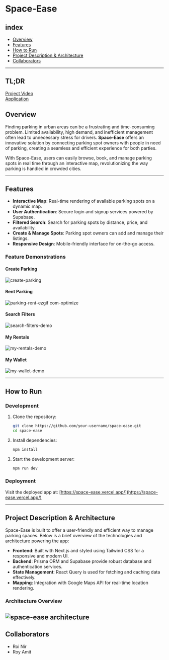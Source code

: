 # Space-Ease  

## index
- [Overview](#overview)
- [Features](#features)
- [How to Run](#how-to-run)
- [Project Description & Architecture](#project-description--architecture)
- [Collaborators](#collaborators)

---

## TL;DR
<a href="https://www.youtube.com/watch?v=q1-8qjWmIoQ&t=1s&ab_channel=RoiNir">Project Video</a>  
<a href="https://space-ease.vercel.app/](https://space-ease.vercel.app">Application</a>


## Overview
Finding parking in urban areas can be a frustrating and time-consuming problem. Limited availability, high demand, and inefficient management often lead to unnecessary stress for drivers. **Space-Ease** offers an innovative solution by connecting parking spot owners with people in need of parking, creating a seamless and efficient experience for both parties.

With Space-Ease, users can easily browse, book, and manage parking spots in real time through an interactive map, revolutionizing the way parking is handled in crowded cities.  

---

## Features
- **Interactive Map**: Real-time rendering of available parking spots on a dynamic map.
- **User Authentication**: Secure login and signup services powered by Supabase.
- **Filtered Search**: Search for parking spots by distance, price, and availability.
- **Create & Manage Spots**: Parking spot owners can add and manage their listings.
- **Responsive Design**: Mobile-friendly interface for on-the-go access.

### Feature Demonstrations
#### Create Parking  
![create-parking](https://github.com/user-attachments/assets/bcd09ad3-4a60-4736-af0a-56d3f672e91f)
#### Rent Parking  
![parking-rent-ezgif com-optimize](https://github.com/user-attachments/assets/9dbebfe8-51c2-4795-ad29-21de04260820)
#### Search Filters  
![search-filters-demo](https://github.com/user-attachments/assets/b96d678f-aaed-4da5-b3b9-fd0737fd2548)
#### My Rentals  
![my-rentals-demo](https://github.com/user-attachments/assets/d6528e74-2f80-43a3-a35d-ed750477345f)
#### My Wallet  
![my-wallet-demo](https://github.com/user-attachments/assets/8a93107d-bf7a-48cd-a2cc-44a5e6a666bf)

---

## How to Run

### Development
1. Clone the repository:
   ```bash
   git clone https://github.com/your-username/space-ease.git
   cd space-ease
   ```
2. Install dependencies:
   ```bash
   npm install
   ```
3. Start the development server:
   ```bash
   npm run dev
   ```

### Deployment
Visit the deployed app at: [https://space-ease.vercel.app/](https://space-ease.vercel.app/)

---

## Project Description & Architecture
Space-Ease is built to offer a user-friendly and efficient way to manage parking spaces. Below is a brief overview of the technologies and architecture powering the app:

- **Frontend**: Built with Next.js and styled using Tailwind CSS for a responsive and modern UI.
- **Backend**: Prisma ORM and Supabase provide robust database and authentication services.
- **State Management**: React Query is used for fetching and caching data effectively.
- **Mapping**: Integration with Google Maps API for real-time location rendering.

### Architecture Overview
![space-ease architecture](https://github.com/user-attachments/assets/09cea97f-a374-4ea5-985b-2e8f8265ecc7)
---

## Collaborators
- Roi Nir  
- Roy Amit  
